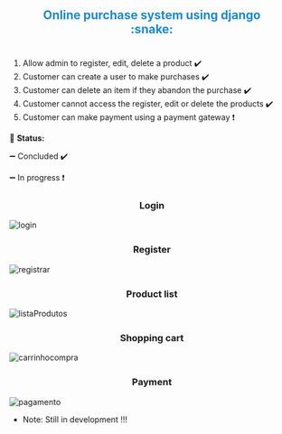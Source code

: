 
<div align="center">
  <h2 style="color:#1F89C6;padding:20px;">Online purchase system using django  :snake:</h2> 
</div>

1. Allow admin to register, edit, delete a product  :heavy_check_mark:
2. Customer can create a user to make purchases   :heavy_check_mark:
3. Customer can delete an item if they abandon the purchase  :heavy_check_mark:
4. Customer cannot access the register, edit or delete the products  :heavy_check_mark:
5. Customer can make payment using a payment gateway   :heavy_exclamation_mark:

:dart: **Status:**

:heavy_minus_sign: Concluded :heavy_check_mark:

:heavy_minus_sign: In progress :heavy_exclamation_mark:

<div align="center">
  <h3 style="margin-top:25px;">Login</h3>
</div>

![login](https://user-images.githubusercontent.com/40548641/82697450-59b30a80-9c3f-11ea-84ab-50627015817d.png)


<div align="center">
  <h3 style="margin-top:25px;">Register</h3>
</div>

![registrar](https://user-images.githubusercontent.com/40548641/82697460-5d469180-9c3f-11ea-991a-c6bf2508e0fc.png)


<div align="center">
  <h3 style="margin-top:25px;">Product list</h3>
</div>

![listaProdutos](https://user-images.githubusercontent.com/40548641/82697473-62a3dc00-9c3f-11ea-9dd3-80664e613290.png)

 
<div align="center">
  <h3 style="margin-top:25px;">Shopping cart</h3>
</div>

![carrinhocompra](https://user-images.githubusercontent.com/40548641/82697483-68012680-9c3f-11ea-9d80-3af52547233d.png)

 
<div align="center">
  <h3 style="margin-top:25px;">Payment</h3>
</div>

![pagamento](https://user-images.githubusercontent.com/40548641/82697494-6cc5da80-9c3f-11ea-8477-ce389012fb9d.png)



+ Note: Still in development !!!
